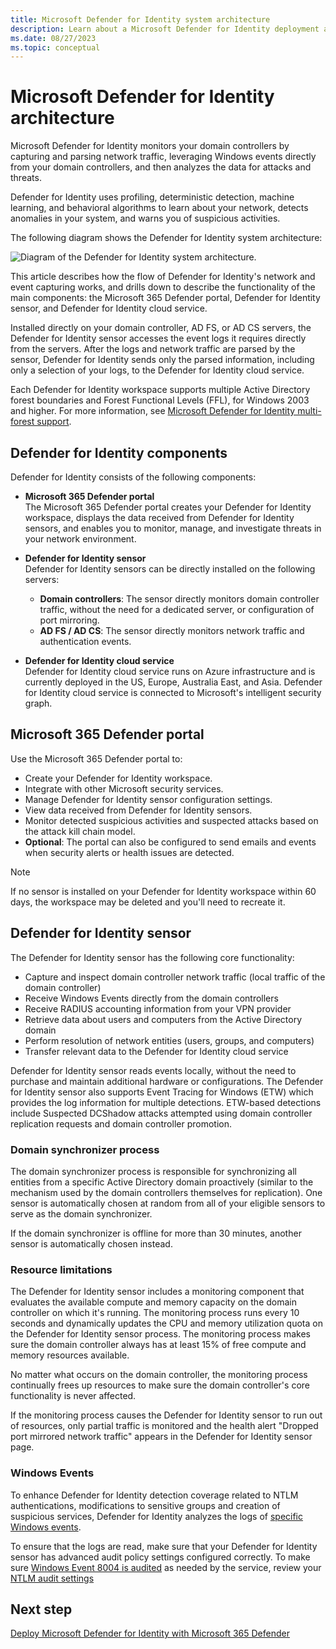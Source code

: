 ```yaml
---
title: Microsoft Defender for Identity system architecture
description: Learn about a Microsoft Defender for Identity deployment and system architecture.
ms.date: 08/27/2023
ms.topic: conceptual
---
```


# Microsoft Defender for Identity architecture

Microsoft Defender for Identity monitors your domain controllers by capturing and parsing network traffic, leveraging Windows events directly from your domain controllers, and then analyzes the data for attacks and threats.

Defender for Identity uses profiling, deterministic detection, machine learning, and behavioral algorithms to learn about your network, detects anomalies in your system, and warns you of suspicious activities.

The following diagram shows the Defender for Identity system architecture:

![Diagram of the Defender for Identity system architecture.](media/architecture-topology.png)

This article describes how the flow of Defender for Identity's network and event capturing works, and drills down to describe the functionality of the main components: the Microsoft 365 Defender portal, Defender for Identity sensor, and Defender for Identity cloud service.

Installed directly on your domain controller, AD FS, or AD CS servers, the Defender for Identity sensor accesses the event logs it requires directly from the servers. After the logs and network traffic are parsed by the sensor, Defender for Identity sends only the parsed information, including only a selection of your logs, to the Defender for Identity cloud service.

Each Defender for Identity workspace supports multiple Active Directory forest boundaries and Forest Functional Levels (FFL), for Windows 2003 and higher. For more information, see [Microsoft Defender for Identity multi-forest support](multi-forest.md).

## Defender for Identity components

Defender for Identity consists of the following components:

- **Microsoft 365 Defender portal**  
The Microsoft 365 Defender portal creates your Defender for Identity workspace, displays the data received from Defender for Identity sensors, and enables you to monitor, manage, and investigate threats in your network environment.

- **Defender for Identity sensor**  
Defender for Identity sensors can be directly installed on the following servers:
  - **Domain controllers**: The sensor directly monitors domain controller traffic, without the need for a dedicated server, or configuration of port mirroring.
  - **AD FS / AD CS**: The sensor directly monitors network traffic and authentication events.
- **Defender for Identity cloud service**  
Defender for Identity cloud service runs on Azure infrastructure and is currently deployed in the US, Europe, Australia East, and Asia. Defender for Identity cloud service is connected to Microsoft's intelligent security graph.

## Microsoft 365 Defender portal

Use the Microsoft 365 Defender portal to:

- Create your Defender for Identity workspace.
- Integrate with other Microsoft security services.
- Manage Defender for Identity sensor configuration settings.
- View data received from Defender for Identity sensors.
- Monitor detected suspicious activities and suspected attacks based on the attack kill chain model.
- **Optional**: The portal can also be configured to send emails and events when security alerts or health issues are detected.

> [!NOTE]
> If no sensor is installed on your Defender for Identity workspace within 60 days, the workspace may be deleted and you'll need to recreate it.


## Defender for Identity sensor

The Defender for Identity sensor has the following core functionality:

- Capture and inspect domain controller network traffic (local traffic of the domain controller)
- Receive Windows Events directly from the domain controllers
- Receive RADIUS accounting information from your VPN provider
- Retrieve data about users and computers from the Active Directory domain
- Perform resolution of network entities (users, groups, and computers)
- Transfer relevant data to the Defender for Identity cloud service


Defender for Identity sensor reads events locally, without the need to purchase and maintain additional hardware or configurations. The Defender for Identity sensor also supports Event Tracing for Windows (ETW) which provides the log information for multiple detections. ETW-based detections include Suspected DCShadow attacks attempted using domain controller replication requests and domain controller promotion.

### Domain synchronizer process

The domain synchronizer process is responsible for synchronizing all entities from a specific Active Directory domain proactively (similar to the mechanism used by the domain controllers themselves for replication). One sensor is automatically chosen at random from all of your eligible sensors to serve as the domain synchronizer.

If the domain synchronizer is offline for more than 30 minutes, another sensor is automatically chosen instead.

### Resource limitations

The Defender for Identity sensor includes a monitoring component that evaluates the available compute and memory capacity on the domain controller on which it's running. The monitoring process runs every 10 seconds and dynamically updates the CPU and memory utilization quota on the Defender for Identity sensor process. The monitoring process makes sure the domain controller always has at least 15% of free compute and memory resources available.

No matter what occurs on the domain controller, the monitoring process continually frees up resources to make sure the domain controller's core functionality is never affected.

If the monitoring process causes the Defender for Identity sensor to run out of resources, only partial traffic is monitored and the health alert "Dropped port mirrored network traffic" appears in the Defender for Identity sensor page.

### Windows Events

To enhance Defender for Identity detection coverage related to NTLM authentications, modifications to sensitive groups and creation of suspicious services, Defender for Identity analyzes the logs of [specific Windows events](deploy/configure-windows-event-collection.md).

To ensure that the logs are read, make sure that your Defender for Identity sensor has advanced audit policy settings configured correctly. To make sure [Windows Event 8004 is audited](deploy/configure-windows-event-collection.md#configure-auditing-for-event-id-8004) as needed by the service, review your [NTLM audit settings](/archive/blogs/askds/ntlm-blocking-and-you-application-analysis-and-auditing-methodologies-in-windows-7)

## Next step

[Deploy Microsoft Defender for Identity with Microsoft 365 Defender](deploy/deploy-defender-identity.md)

